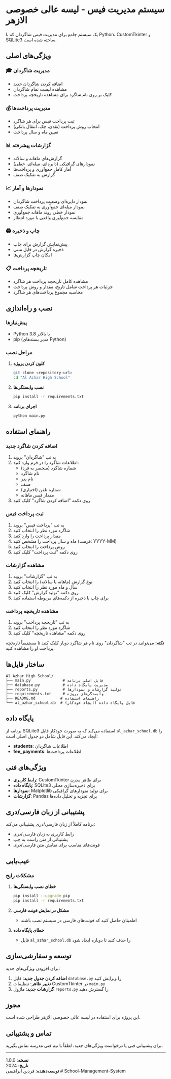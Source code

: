 # سیستم مدیریت فیس - لیسه عالی خصوصی الازهر

یک سیستم جامع برای مدیریت فیس شاگردان که با Python، CustomTkinter و SQLite3 ساخته شده است.

## ویژگی‌های اصلی

### 🎓 مدیریت شاگردان
- اضافه کردن شاگردان جدید
- مشاهده لیست تمام شاگردان
- کلیک بر روی نام شاگرد برای مشاهده تاریخچه پرداخت

### 💰 مدیریت پرداخت‌ها
- ثبت پرداخت فیس برای هر شاگرد
- انتخاب روش پرداخت (نقدی، چک، انتقال بانکی)
- تعیین ماه و سال پرداخت

### 📊 گزارشات پیشرفته
- گزارش‌های ماهانه و سالانه
- نمودارهای گرافیکی (دایره‌ای، میله‌ای، خطی)
- آمار کامل جمع‌آوری و پرداخت‌ها
- گزارش به تفکیک صنف

### 📈 نمودارها و آمار
- نمودار دایره‌ای وضعیت پرداخت شاگردان
- نمودار میله‌ای جمع‌آوری به تفکیک صنف
- نمودار خطی روند ماهانه جمع‌آوری
- مقایسه جمع‌آوری واقعی با مورد انتظار

### 🖨️ چاپ و ذخیره
- پیش‌نمایش گزارش برای چاپ
- ذخیره گزارش در فایل متنی
- امکان چاپ گزارش‌ها

### 📋 تاریخچه پرداخت
- مشاهده کامل تاریخچه پرداخت هر شاگرد
- جزئیات هر پرداخت شامل تاریخ، مقدار و روش پرداخت
- محاسبه مجموع پرداخت‌های هر شاگرد

## نصب و راه‌اندازی

### پیش‌نیازها
- Python 3.8 یا بالاتر
- pip (مدیر بسته‌های Python)

### مراحل نصب

1. **کلون کردن پروژه**
   ```bash
   git clone <repository-url>
   cd "Al Azhar High School"
   ```

2. **نصب وابستگی‌ها**
   ```bash
   pip install -r requirements.txt
   ```

3. **اجرای برنامه**
   ```bash
   python main.py
   ```

## راهنمای استفاده

### اضافه کردن شاگرد جدید
1. به تب "شاگردان" بروید
2. اطلاعات شاگرد را در فرم وارد کنید:
   - شماره شاگرد (منحصر به فرد)
   - نام شاگرد
   - نام پدر
   - صنف
   - شماره تلفن (اختیاری)
   - مقدار فیس ماهانه
3. روی دکمه "اضافه کردن شاگرد" کلیک کنید

### ثبت پرداخت فیس
1. به تب "پرداخت فیس" بروید
2. شاگرد مورد نظر را انتخاب کنید
3. مقدار پرداخت را وارد کنید
4. ماه و سال پرداخت را مشخص کنید (فرمت: YYYY-MM)
5. روش پرداخت را انتخاب کنید
6. روی دکمه "ثبت پرداخت" کلیک کنید

### مشاهده گزارشات
1. به تب "گزارشات" بروید
2. نوع گزارش (ماهانه یا سالانه) را انتخاب کنید
3. سال و ماه مورد نظر را انتخاب کنید
4. روی دکمه "تولید گزارش" کلیک کنید
5. برای چاپ یا ذخیره از دکمه‌های مربوطه استفاده کنید

### مشاهده تاریخچه پرداخت
1. به تب "تاریخچه پرداخت" بروید
2. شاگرد مورد نظر را انتخاب کنید
3. روی دکمه "مشاهده تاریخچه" کلیک کنید

**نکته:** می‌توانید در تب "شاگردان" روی نام هر شاگرد دوبار کلیک کنید تا مستقیماً تاریخچه پرداخت او را مشاهده کنید.

## ساختار فایل‌ها

```
Al Azhar High School/
├── main.py              # فایل اصلی برنامه
├── database.py          # مدیریت پایگاه داده
├── reports.py           # تولید گزارشات و نمودارها
├── requirements.txt     # وابستگی‌های پروژه
├── README.md           # راهنمای استفاده
└── al_azhar_school.db  # فایل پایگاه داده (ایجاد خودکار)
```

## پایگاه داده

برنامه از SQLite3 استفاده می‌کند که به صورت خودکار فایل `al_azhar_school.db` را ایجاد می‌کند. این فایل شامل دو جدول اصلی است:

- **students**: اطلاعات شاگردان
- **fee_payments**: اطلاعات پرداخت‌ها

## ویژگی‌های فنی

- **رابط کاربری**: CustomTkinter برای ظاهر مدرن
- **پایگاه داده**: SQLite3 برای ذخیره‌سازی محلی
- **نمودارها**: Matplotlib برای تولید نمودارهای گرافیکی
- **گزارشات**: Pandas برای تجزیه و تحلیل داده‌ها

## پشتیبانی از زبان فارسی/دری

برنامه کاملاً از زبان فارسی/دری پشتیبانی می‌کند:
- رابط کاربری به زبان فارسی/دری
- پشتیبانی از متن راست به چپ
- فونت‌های مناسب برای نمایش متن فارسی/دری

## عیب‌یابی

### مشکلات رایج

1. **خطای نصب وابستگی‌ها**
   ```bash
   pip install --upgrade pip
   pip install -r requirements.txt
   ```

2. **مشکل در نمایش فونت فارسی**
   - اطمینان حاصل کنید که فونت‌های فارسی در سیستم نصب باشند

3. **خطای پایگاه داده**
   - فایل `al_azhar_school.db` را حذف کنید تا دوباره ایجاد شود

## توسعه و سفارشی‌سازی

برای افزودن ویژگی‌های جدید:

1. **اضافه کردن جدول جدید**: فایل `database.py` را ویرایش کنید
2. **تغییر ظاهر**: تنظیمات CustomTkinter در `main.py`
3. **گزارشات جدید**: ماژول `reports.py` را گسترش دهید

## مجوز

این پروژه برای استفاده در لیسه عالی خصوصی الازهر طراحی شده است.

## تماس و پشتیبانی

برای پشتیبانی فنی یا درخواست ویژگی‌های جدید، لطفاً با تیم فنی مدرسه تماس بگیرید.

---

**نسخه**: 1.0.0  
**تاریخ**: 2024  
**توسعه‌دهنده**: فردین ابراهیمی
#   S c h o o l - M a n a g e m e n t - S y s t e m 
 
 